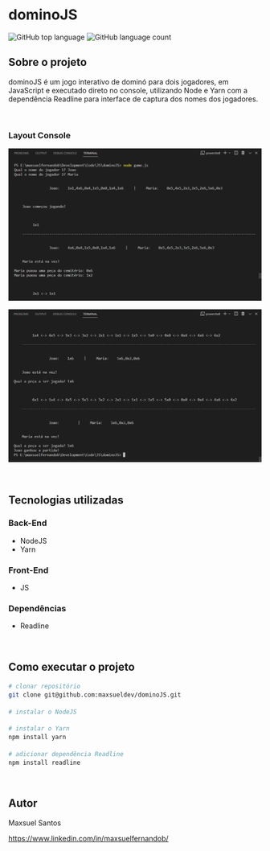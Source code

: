 # dominoJS

![GitHub top language](https://img.shields.io/github/languages/top/maxsueldev/dominoJS?color=green)
![GitHub language count](https://img.shields.io/github/languages/count/maxsueldev/dominoJS?color=green)

## Sobre o projeto

dominoJS é um jogo interativo de dominó para dois jogadores, em JavaScript e executado direto no console, utilizando Node e Yarn com a dependência Readline para interface de captura dos nomes dos jogadores. 

<br>

### Layout Console

![Print screen dominoJS](img/print1.png)

![Print screen dominoJS](img/print2.png)

<br>

## Tecnologias utilizadas

### Back-End
* NodeJS
* Yarn

### Front-End
* JS

### Dependências
* Readline

<br>

## Como executar o projeto
```bash
# clonar repositório
git clone git@github.com:maxsueldev/dominoJS.git

# instalar o NodeJS

# instalar o Yarn
npm install yarn

# adicionar dependência Readline
npm install readline
```

<br>

## Autor
Maxsuel Santos

<https://www.linkedin.com/in/maxsuelfernandob/>
